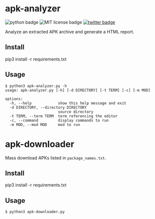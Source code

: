 # apk-analyzer
<p align="left">
    <img src="https://img.shields.io/badge/python-v3-blue" alt="python badge">
    <img src="https://img.shields.io/badge/license-MIT-green" alt="MIT license badge">
    <a href="https://twitter.com/intent/tweet?text=https%3a%2f%2fgithub.com%2fgwen001%2fapk-analyzer%2f" target="_blank"><img src="https://img.shields.io/twitter/url?style=social&url=https%3A%2F%2Fgithub.com%2Fgwen001%2Fapk-analyzer" alt="twitter badge"></a>
</p>

Analyze an extracted APK archive and generate a HTML report.

## Install

pip3 install -r requirements.txt

## Usage

```
$ python3 apk-analyzer.py -h
usage: apk-analyzer.py [-h] [-d DIRECTORY] [-t TERM] [-c] [-m MOD]

options:
  -h, --help            show this help message and exit
  -d DIRECTORY, --directory DIRECTORY
                        source directory
  -t TERM, --term TERM  term referencing the editor
  -c, --command         display commands to run
  -m MOD, --mod MOD     mod to run
```


# apk-downloader

Mass download APKs listed in `package_names.txt`.

## Install

pip3 install -r requirements.txt

## Usage

```
$ python3 apk-downloader.py
```
